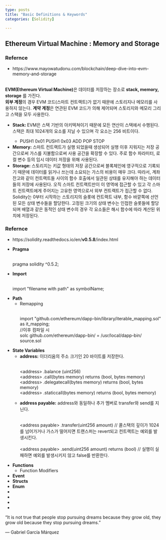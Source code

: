 ```yaml
---
type: posts
title: "Basic Definitions & Keywords"
categories: [Solidity]

---
```

<p>
	<!--snippet-->
	<h2>Ethereum Virtual Machine : Memory and Storage</h2>
		<h3>Refernce</h3>
		<ul>
			<li>https://www.mayowatudonu.com/blockchain/deep-dive-into-evm-memory-and-storage</li>
		</ul><br>
		<b class="taxonomy">EVM(Ethereum Virtual Machine)</b>은 데이터를 저장하는 장소로 <b class="funccolor">stack, memory, storage</b> 를 가진다. 
		<br><b class="funccolor">외부 계정</b>의 경우 EVM 코드(스마트 컨트랙트)가 없기 때문에 스토리지나 메모리를 사용하지 않는다. <b class="funccolor">계약 계정</b>은 연관된 EVM 코드가 의해 제어되며 스토리지와 메모리 그리고 스택을 모두 사용한다.
		<ul>
			<li><b class="taxonomy">Stack: </b>EVM은 스택 기반의 아키텍쳐이기 때문에 모든 연산이 스택에서 수행된다. 스택은 최대 1024개의 요소를 지닐 수 있으며 각 요소는 256 비트이다.</li>
				<ul><li>PUSH1 0x01 PUSH1 0x03 ADD POP STOP</li></ul>
			<li><b class="taxonomy">Memory: </b>스마트 컨트랙트가 실행 되었을때 생성되어 실행 이후 지워지는 저장 공간으로써 가스를 지불함으로써 사용 공간을 확장할 수 있다. 주로 함수 파라미터, 로컬 변수 등의 임시 데이터 저장을 위해 사용된다. </li>
			<li><b class="taxonomy">Storage: </b> 스토리지는 키값 형태의 저장 공간으로써 블록체인에 영구적으로 기록되기 때문에 데이터를 읽거나 쓰는데 소요되는 가스의 비용이 매우 크다. 따라서, 계좌 잔고와 같이 컨트랙트들 사이의 함수 호출에서 일관된 상태를 유지해야 하는 데이터들의 저장에 사용된다. 오직 스마트 컨트랙트만이 이 영역에 접근할 수 있고 각 스마트 컨트랙트에게 주어지는 고유한 영역으로서 외부 컨트랙트가 접근할 수 없다.
			<br>Solidity는 0부터 시작하는 스토리지의 슬롯에 컨트랙트 내부, 함수 바깥쪽에 선언된 모든 상태 변수들을 할당한다.
			고정된 크기의 상태 변수는 인접한 슬롯들에 할당되며 배열과 같은 동적인 상태 변수의 경우 각 요소들은 해시 함수에 따라 계산된 위치에 저장된다.</li>
		</ul>
	<h3>Refernce</h3>
		<ul>
			<li>https://solidity.readthedocs.io/en/<b class="boldcolor">v0.5.8</b>/index.html</li>
		</ul>
		<ul>
			<li><b class="taxonomy">Pragma</b><br><br>
				<div class="sourcecode">
					<span class="rvalue">pragma</span>
					<span class="lvalue"> solidity ^0.5.2;</span>
				</div>
			</li>	
			<li><b class="taxonomy">Import</b><br><br>
				<div class="sourcecode">
					<span class="rvalue">import </span>
					<span class="lvalue">"filename with path" </span>
					<span class="rvalue">as </span>
					<span class="lvalue"> symbolName;</span>
				</div>
			</li>	
			<li><b class="taxonomy">Path</b>
				<ul>
					<li>Remapping</li><br>
					<div class="sourcecode">
						<span class="lvalue">import </span>
						<span class="rvalue">"github.com/ethereum/dapp-bin/library/iterable_mapping.sol" </span>
						<span class="lvalue">as it_mapping;</span><br>
						<span class="lvalue">//이후 컴파일 시</span><br>
						<span class="rvalue">solc </span>
						<span class="lvalue">github.com/ethereum/dapp-bin/</span>
						<span class="rvalue">=</span>
						<span class="lvalue">/usr/local/dapp-bin/ source.sol</span>
					</div>
				</ul>
			</li>	
			<li>
				<b class="taxonomy">State Variables</b>
				<ul>
					<li><b class="funccolor">address:</b> 이더리움의 주소 크기인 20 바이트를 저장한다.</li><br>
						<div class="sourcecode">
							<span class="rvalue">&lt;address&gt;</span>
							<span class="lvalue">.balance (uint256)</span><br>
							<span class="rvalue">&lt;address&gt;</span>
							<span class="lvalue">.call(bytes memory) returns (bool, bytes memory)</span><br>
							<span class="rvalue">&lt;address&gt;</span>
							<span class="lvalue">.delegatecall(bytes memory) returns (bool, bytes memory)</span><br>
							<span class="rvalue">&lt;address&gt;</span>
							<span class="lvalue">.staticcall(bytes memory) returns (bool, bytes memory)</span><br>
						</div>
					<li><b class="funccolor">address payable:</b> address와 동일하나 추가 멤버로 transfer와 send를 지닌다.</li><br>
						<div class="sourcecode">
							<span class="rvalue">&lt;address payable&gt;</span>
							<span class="lvalue">.transfer(uint256 amount) // 콜스택의 깊이가 1024를 넘어가거나 가스가 떨어지면 트랜스퍼는 revert되고 컨트랙트는 예외를 발생시킨다.</span><br><br>
							<span class="rvalue">&lt;address payable&gt;</span>
							<span class="lvalue">.send(uint256 amount) returns (bool) // 실행이 실패하면 예외를 발생시키지 않고 false를 반환한다.</span><br>
						</div>
				</ul>
			</li>	
			<li>
				<b class="taxonomy">Functions</b>
				<ul>
					<li>Function Modifiers</li>
				</ul>
			</li>	
			<li><b class="taxonomy">Event</b></li>	
			<li><b class="taxonomy">Structs</b></li>	
			<li><b class="taxonomy">Enum</b></li>	
			<li><b class="taxonomy"></b></li>	
			<li><b class="taxonomy"></b></li>	
			<li><b class="taxonomy"></b></li>	
			<li><b class="taxonomy"></b></li>	
		</ul>
</p>


<p class="quotes">
“It is not true that people stop pursuing dreams because they grow old, they grow old because they stop pursuing dreams.”<br>
<div class="quotes__poet">― Gabriel García Márquez</div>
</p>



